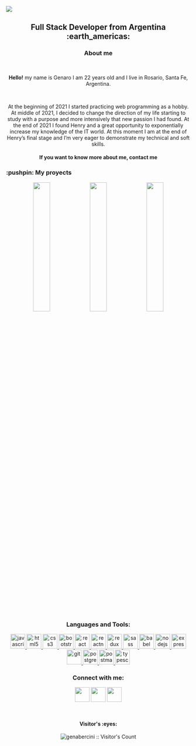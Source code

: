 <img src='https://user-images.githubusercontent.com/86481813/162516749-9cce0723-cfad-4305-8c6a-3333f7c9cf6a.gif'/>
<h2 align="center">
Full Stack Developer from Argentina :earth_americas:
</h2>
<h3 align="center">About me</h3>⁣
  <p align="center"><b>Hello!</b> my name is Genaro I am 22 years old and I live in Rosario, Santa Fe, Argentina.</p><br>
 <p align="center">At the beginning of 2021 I started practicing web programming as a hobby. At middle of 2021, I decided to change the direction of my life starting to study with a purpose and more intensively that new passion I had found. At the end of 2021 I found Henry and a great opportunity to exponentially increase my knowledge of the IT world. At this moment I am at the end of Henry’s final stage and I’m very eager to demonstrate my technical and soft skills.</p>
<h4 align="center">If you want to know more about me, contact me</h4>
<h3>:pushpin: My proyects</h3>
<p align="center">
<a href="https://pi-food-six.vercel.app/home"><img src='https://user-images.githubusercontent.com/86481813/162600696-9bf74cf8-aa97-4d36-9d1a-546f6d10ec10.png' width='30%'/></a>
<a href="https://pi-food-six.vercel.app/home"><img src='https://user-images.githubusercontent.com/86481813/162600866-fb85c45d-0f3f-4a19-9c45-bb08aaeabf3f.png' width='30%'/></a>
<a href="https://pi-food-six.vercel.app/home"><img src='https://user-images.githubusercontent.com/86481813/162600722-a4968a67-0727-42bf-8368-6001c9e42386.png' width='30%'></a>
</p>
<h3 align="center">Languages and Tools:</h3>
<p align="center">  <a href="https://developer.mozilla.org/en-US/docs/Web/JavaScript" target="_blank"> <img src="https://upload.wikimedia.org/wikipedia/commons/thumb/9/99/Unofficial_JavaScript_logo_2.svg/1024px-Unofficial_JavaScript_logo_2.svg.png" alt="javascript" width="40" height="40"/> </a> 
<a href="https://www.w3.org/html/" target="_blank"> <img src="https://upload.wikimedia.org/wikipedia/commons/thumb/3/38/HTML5_Badge.svg/600px-HTML5_Badge.svg.png" alt="html5" width="40" height="40"/> </a>
<a href="https://www.w3schools.com/css/" target="_blank"> <img src="https://cdn4.iconfinder.com/data/icons/social-media-logos-6/512/121-css3-512.png" alt="css3" width="40" height="40"/> </a> 
<a href="https://getbootstrap.com" target="_blank"> <img src="https://upload.wikimedia.org/wikipedia/commons/thumb/b/b2/Bootstrap_logo.svg/1024px-Bootstrap_logo.svg.png" alt="bootstrap" width="40" height="40"/> </a> 
<a href="https://reactjs.org/" target="_blank"> <img src="https://seeklogo.com/images/R/react-logo-7B3CE81517-seeklogo.com.png" alt="react" width="40" height="40"/> </a> 
<a href="https://reactnative.dev/" target="_blank"> <img src="https://reactnative.dev/img/header_logo.svg" alt="reactnative" width="40" height="40"/> </a> 
<a href="https://redux.js.org" target="_blank"> <img src="https://seeklogo.com/images/R/redux-logo-9CA6836C12-seeklogo.com.png" alt="redux" width="40" height="40"/> </a> <a href="https://sass-lang.com" target="_blank"> <img src="https://upload.wikimedia.org/wikipedia/commons/thumb/9/96/Sass_Logo_Color.svg/1280px-Sass_Logo_Color.svg.png" alt="sass" width="40" height="40"/> </a>
<a href="https://babeljs.io/" target="_blank"> <img src="https://cdn.icon-icons.com/icons2/2415/PNG/512/babel_original_logo_icon_146634.png" alt="babel" width="40" height="40"/> </a>
<a href="https://nodejs.org" target="_blank"> <img src="https://cdn.icon-icons.com/icons2/2107/PNG/512/file_type_node_icon_130301.png" alt="nodejs" height="40"/> </a>
<a href="https://expressjs.com" target="_blank"> <img src="https://i.cloudup.com/zfY6lL7eFa-3000x3000.png" alt="express" height="40"/> </a> 
<a href="https://git-scm.com/" target="_blank"> <img src="https://www.vectorlogo.zone/logos/git-scm/git-scm-icon.svg" alt="git" width="40" height="40"/> </a> 
<a href="https://www.postgresql.org" target="_blank"> <img src="https://upload.wikimedia.org/wikipedia/commons/thumb/2/29/Postgresql_elephant.svg/1200px-Postgresql_elephant.svg.png" alt="postgresql" width="40" height="40"/> </a> 
<a href="https://postman.com" target="_blank"> <img src="https://www.vectorlogo.zone/logos/getpostman/getpostman-icon.svg" alt="postman" width="40" height="40"/> </a> 
<a href="https://www.typescriptlang.org/" target="_blank"> <img src="https://upload.wikimedia.org/wikipedia/commons/thumb/4/4c/Typescript_logo_2020.svg/1200px-Typescript_logo_2020.svg.png" alt="typescript" width="40" height="40"/> </a>
<h3 align="center">Connect with me:</h3>
<p align="center">
  <a href="https://www.linkedin.com/in/genarobercini/" target="_blank"><img align="center" src="https://cdn.icon-icons.com/icons2/2044/PNG/512/linkedin_logo_icon_124342.png" height="40" width="40" /></a>
  <a href="https://wa.me/5493413029601" target="_blank"><img align="center" src="https://cdn.icon-icons.com/icons2/2044/PNG/512/whatsapp_logo_icon_124358.png" height="40" width="40" /></a>
  <a href="https://www.linkedin.com/in/genarobercini/" target="_blank"><img align="center" src="https://cdn.icon-icons.com/icons2/2044/PNG/512/gmail_logo_icon_124335.png" height="40" width="40" /></a>
</p>

</br>
<h4 align="center">Visitor's :eyes:</h4>

<p align="center"><img src="https://profile-counter.glitch.me/{genabercini}/count.svg" alt="genabercini :: Visitor's Count" /></p>

<!--
**GenaBercini/GenaBercini** is a ✨ _special_ ✨ repository because its `README.md` (this file) appears on your GitHub profile.

Here are some ideas to get you started:

- 🔭 I’m currently working on ...
- 🌱 I’m currently learning ...
- 👯 I’m looking to collaborate on ...
- 🤔 I’m looking for help with ...
- 💬 Ask me about ...
- 📫 How to reach me: ...
- 😄 Pronouns: ...
- ⚡ Fun fact: ...
-->
